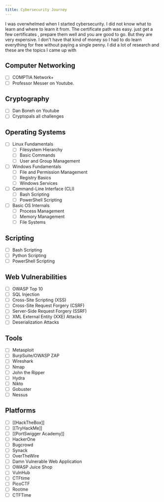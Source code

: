 ```yaml
---
title: Cybersecurity Journey
---
```

I was overwhelmed when I started cybersecurity. I did not know what to learn and where to learn it from. The certificate path was easy. just get a few certificates , prepare them well and you are good to go. But they are very expensive. I don't have that kind of money so I had to do learn everything for free without paying a single penny. I did a lot of research and these are the topics I came up with

## Computer Networking
- [ ] COMPTIA Network+
- [ ] Professor Messer on Youtube.
## Cryptography
- [ ] Dan Boneh on Youtube
- [ ] Cryptopals all challenges
## Operating Systems
- [ ] Linux Fundamentals
    - [ ] Filesystem Hierarchy
    - [ ] Basic Commands
    - [ ] User and Group Management
- [ ] Windows Fundamentals
    - [ ] File and Permission Management
    - [ ] Registry Basics
    - [ ] Windows Services
- [ ] Command-Line Interface (CLI)
    - [ ] Bash Scripting
    - [ ] PowerShell Scripting
- [ ] Basic OS Internals
    - [ ] Process Management
    - [ ] Memory Management
    - [ ] File Systems

## Scripting
- [ ] Bash Scripting
- [ ] Python Scripting
- [ ] PowerShell Scripting

## Web Vulnerabilities
- [ ] OWASP Top 10
- [ ] SQL Injection
- [ ] Cross-Site Scripting (XSS)
- [ ] Cross-Site Request Forgery (CSRF)
- [ ] Server-Side Request Forgery (SSRF)
- [ ] XML External Entity (XXE) Attacks
- [ ] Deserialization Attacks

## Tools
- [ ] Metasploit
- [ ] BurpSuite/OWASP ZAP
- [ ] Wireshark
- [ ] Nmap
- [ ] John the Ripper
- [ ] Hydra
- [ ] Nikto
- [ ] Gobuster
- [ ] Nessus

## Platforms
- [ ] [[HackTheBox]]
- [ ] [[TryHackMe]]
- [ ] [[PortSwigger Academy]]
- [ ] HackerOne
- [ ] Bugcrowd
- [ ] Synack
- [ ] OverTheWire
- [ ] Damn Vulnerable Web Application
- [ ] OWASP Juice Shop
- [ ] VulnHub
- [ ] CTFtime
- [ ] PicoCTF
- [ ] Rootme
- [ ] CTFTime